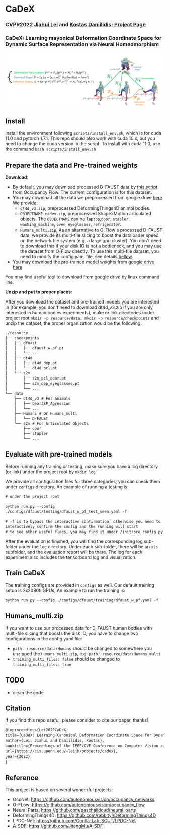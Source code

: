 # CaDeX

### CVPR2022 [Jiahui Lei](https://www.cis.upenn.edu/~leijh/) and [Kostas Daniilidis](https://www.cis.upenn.edu/~kostas/); [Project Page](https://www.cis.upenn.edu/~leijh/projects/cadex/)

### CaDeX: Learning mayonical Deformation Coordinate Space for Dynamic Surface Representation via Neural Homeomorphism

![image](./assets/idea.png)

## Install

Install the environment following `scripts/install_env.sh`, which is for cuda 11.0 and pytorch 1.7.1. This repo should also work with cuda 10.x, but you need to change the cuda version in the script. To install with cuda 11.0, use the command `bash scripts/install_env.sh`

## Prepare the data and Pre-trained weights

**Download**:

- By default, you may download processed D-FAUST data by [this script](https://github.com/autonomousvision/occupancy_flow/blob/master/scripts/download_data.sh) from Occupancy Flow. The current configuration is for this dataset.
- You may download all the data we preprocessed from google drive [here](https://drive.google.com/drive/folders/1ROekQKWMoTxP655RqU6eTBf0dbtanweC?usp=sharing). We provide:
  - `dt4d_v3.zip`, preprocessed DeformingThings4D animal bodies.
  - `OBJECTNAME_cadex.zip`, preprocessed Shape2Motion articulated objects. The `OBJECTNAME` can be `laptop`,`door`, `stapler`, `washing_machine`, `oven`, `eyeglasses`, `refrigerator`.
  - `Humans_multi.zip`, As an alternative to O-Flow's processed D-FAUST data, we provide its multi-file slicing to boost the dataloader speed on the network file system (e.g. a large gpu cluster). You don't need to download this if your disk IO is not a bottleneck, and you may use the dataset from O-Flow directly. To use this multi-file dataset, you need to modify the config yaml file, see details [bellow](#Humans_multi.zip).
- You may download the pre-trained model weights from google drive [here](https://drive.google.com/drive/folders/1yAhnL9eufI7hAXUGG8CsOQ8IUXAqDCxr?usp=sharing)

You may find useful [tool](https://github.com/prasmussen/gdrive) to download from google drive by linux command line.

**Unzip and put to proper places**:

After you download the dataset and pre-trained models you are interested in (for example, you don't need to download dt4d_v3.zip if you are only interested in human bodies experiments), make or link directories under project root  `mkdir -p resource/data; mkdir -p resource/checkpoints` and unzip the dataset, the proper organization would be the following:

```shell
./resource
├── checkpoints
│   ├── dfuast
│   │   ├── dfaust_w_pf.pt
│   │   └── ...
│   ├── dt4d
│   │   ├── dt4d_dep.pt
│   │   └── dt4d_pcl.pt
│   └── s2m
│       ├── s2m_pcl_door.pt
│       ├── s2m_dep_eyeglasses.pt
│       └── ...
└── data
    ├── dt4d_v3 # For Animals
    │   ├── bear3EP_Agression
    │   └── ...
    ├── Humans # Or Humans_multi
    │   └── D-FAUST
    └── s2m # For Articulated Objects
        ├── door
        ├── stapler
        └── ...
```

## Evaluate with pre-trained models

Before running any training or testing, make sure you have a log directory (or link) under the project root by `mkdir log`

We provide all configuration files for three categories, you can check them under `configs` directory. An example of running a testing is:
```shell
# under the project root

python run.py --config ./configs/dfaust/testing/dfaust_w_pf_test_seen.yaml -f 

# -f is to bypass the interactive confirmation, otherwise you need to interactively confirm the config and the running will start
# to see other useful flags, you may find it under /init/pre_config.py
```
After the evaluation is finished, you will find the corresponding log sub-folder under the `log` directory. Under each sub-folder, there will be an `xls` subfolder, and the evaluation report will be there. The log for each experiment also includes the tensorboard log and visualization.

## Train CaDeX

The training configs are provided in `configs` as well. Our default training setup is 2x2080ti GPUs, An example to run the training is:
```shell
python run.py --config ./configs/dfaust/training/dfaust_w_pf.yaml -f 
```

## Humans_multi.zip
If you want to use our processed data for D-FAUST human bodies with multi-file slicing that boosts the disk IO, you have to change two configurations in the config yaml file:
- `path: resource/data/Humans` should be changed to somewhere you unzipped the `Humans_multi.zip`, e.g: `path: resource/data/Humans_multi`
- `training_multi_files: false` should be changed to `training_multi_files: true`

## TODO

- clean the code

## Citation

If you find this repo useful, please consider to cite our paper, thanks!
```latex
@inproceedings{Lei2022CaDeX,
title={CaDeX: Learning Canonical Deformation Coordinate Space for Dynamic Surface Representation via Neural Homeomorphism},
author={Lei, Jiahui and Daniilidis, Kostas},
booktitle={Proceedings of the IEEE/CVF Conference on Computer Vision and Pattern Recognition},
url={https://cis.upenn.edu/~leijh/projects/cadex},
year={2022}
} 
```

## Reference

This project is based on several wonderful projects:

- OccNet:  <https://github.com/autonomousvision/occupancy_networks>
- O-FLow:  <https://github.com/autonomousvision/occupancy_flow>
- Neural Parts: <https://github.com/paschalidoud/neural_parts>
- DeformingThings4D: <https://github.com/rabbityl/DeformingThings4D>
- LPDC-Net: <https://github.com/Gorilla-Lab-SCUT/LPDC-Net>
- A-SDF: <https://github.com/JitengMu/A-SDF>
